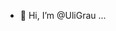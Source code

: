 - 👋 Hi, I’m @UliGrau
 ...

<!---
UliGrau/UliGrau is a ✨ special ✨ repository because its `README.md` (this file) appears on your GitHub profile.
You can click the Preview link to take a look at your changes.
--->
